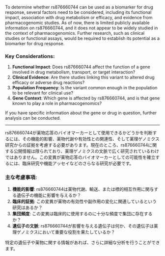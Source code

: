 To determine whether rs876660744 can be used as a biomarker for drug response, several factors need to be considered, including its functional impact, association with drug metabolism or efficacy, and evidence from pharmacogenomic studies. As of now, there is limited publicly available information on rs876660744, and it does not appear to be widely studied in the context of pharmacogenomics. Further research, such as clinical studies or functional assays, would be required to establish its potential as a biomarker for drug response.

### Key Considerations:
1. **Functional Impact**: Does rs876660744 affect the function of a gene involved in drug metabolism, transport, or target interaction?
2. **Clinical Evidence**: Are there studies linking this variant to altered drug efficacy or adverse drug reactions?
3. **Population Frequency**: Is the variant common enough in the population to be relevant for clinical use?
4. **Gene Context**: Which gene is affected by rs876660744, and is that gene known to play a role in pharmacogenomics?

If you have specific information about the gene or drug in question, further analysis can be conducted.

---

rs876660744が薬物応答のバイオマーカーとして使用できるかどうかを判断するには、その機能的影響、薬物代謝や有効性との関連性、そして薬理ゲノミクス研究からの証拠を考慮する必要があります。現在のところ、rs876660744に関する公開情報は限られており、薬理ゲノミクスの文脈で広く研究されているわけではありません。この変異が薬物応答のバイオマーカーとしての可能性を確立するには、臨床研究や機能アッセイなどのさらなる研究が必要です。

### 主な考慮事項:
1. **機能的影響**: rs876660744は薬物代謝、輸送、または標的相互作用に関与する遺伝子の機能に影響を与えるか？
2. **臨床的証拠**: この変異が薬物の有効性や副作用の変化に関連しているという研究はあるか？
3. **集団頻度**: この変異は臨床的に使用するのに十分な頻度で集団に存在するか？
4. **遺伝子の文脈**: rs876660744が影響を与える遺伝子は何か、その遺伝子は薬理ゲノミクスにおいて重要な役割を果たしているか？

特定の遺伝子や薬物に関する情報があれば、さらに詳細な分析を行うことができます。
